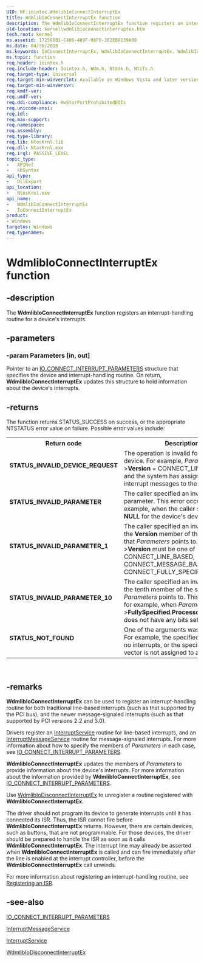 ```yaml
---
UID: NF:iointex.WdmlibIoConnectInterruptEx
title: WdmlibIoConnectInterruptEx function
description: The WdmlibIoConnectInterruptEx function registers an interrupt-handling routine for a device's interrupts.
old-location: kernel\wdmlibioconnectinterruptex.htm
tech.root: kernel
ms.assetid: 172598B1-C486-489F-98F0-382EB8139A08
ms.date: 04/30/2018
ms.keywords: IoConnectInterruptEx, WdmlibIoConnectInterruptEx, WdmlibIoConnectInterruptEx function [Kernel-Mode Driver Architecture], iointex/IoConnectInterruptEx, iointex/WdmlibIoConnectInterruptEx, kernel.wdmlibioconnectinterruptex
ms.topic: function
req.header: iointex.h
req.include-header: Iointex.h, Wdm.h, Ntddk.h, Ntifs.h
req.target-type: Universal
req.target-min-winverclnt: Available on Windows Vista and later versions of the Windows operating system. Drivers that must also work on Windows 2000, Windows XP, or Windows Server 2003 can instead link to Iointex.lib to use the routine.
req.target-min-winversvr: 
req.kmdf-ver: 
req.umdf-ver: 
req.ddi-compliance: HwStorPortProhibitedDDIs
req.unicode-ansi: 
req.idl: 
req.max-support: 
req.namespace: 
req.assembly: 
req.type-library: 
req.lib: NtosKrnl.lib
req.dll: NtosKrnl.exe
req.irql: PASSIVE_LEVEL
topic_type:
-	APIRef
-	kbSyntax
api_type:
-	DllExport
api_location:
-	NtosKrnl.exe
api_name:
-	WdmlibIoConnectInterruptEx
-	IoConnectInterruptEx
product:
- Windows
targetos: Windows
req.typenames: 
---
```


# WdmlibIoConnectInterruptEx function


## -description


The <b>WdmlibIoConnectInterruptEx</b> function registers an interrupt-handling routine for a device's interrupts.


## -parameters




### -param Parameters [in, out]

Pointer to an <a href="https://msdn.microsoft.com/library/windows/hardware/ff550541">IO_CONNECT_INTERRUPT_PARAMETERS</a> structure that specifies the device and interrupt-handling routine. On return,  <b>WdmlibIoConnectInterruptEx</b> updates this structure to hold information about the device's interrupts.


## -returns



The function returns STATUS_SUCCESS on success, or the appropriate NTSTATUS error value on failure. Possible error values include:

<table>
<tr>
<th>Return code</th>
<th>Description</th>
</tr>
<tr>
<td width="40%">
<dl>
<dt><b>STATUS_INVALID_DEVICE_REQUEST</b></dt>
</dl>
</td>
<td width="60%">
The operation is invalid for the specified device. For example, <i>Parameters</i>-&gt;<b>Version</b> = CONNECT_LINE_BASED, and the system has assigned multiple interrupt messages to the device.

</td>
</tr>
<tr>
<td width="40%">
<dl>
<dt><b>STATUS_INVALID_PARAMETER</b></dt>
</dl>
</td>
<td width="60%">
The caller specified an invalid parameter. This error occurs, for example, when the caller specified <b>NULL</b> for the device's device object.

</td>
</tr>
<tr>
<td width="40%">
<dl>
<dt><b>STATUS_INVALID_PARAMETER_1</b></dt>
</dl>
</td>
<td width="60%">
The caller specified an invalid value for the <b>Version</b> member of the structure that <i>Parameters</i> points to. <i>Parameters</i>-&gt;<b>Version</b> must be one of CONNECT_LINE_BASED, CONNECT_MESSAGE_BASED, or CONNECT_FULLY_SPECIFIED.

</td>
</tr>
<tr>
<td width="40%">
<dl>
<dt><b>STATUS_INVALID_PARAMETER_10</b></dt>
</dl>
</td>
<td width="60%">
The caller specified an invalid value for the tenth member of the structure that <i>Parameters</i> points to. This error occurs, for example, when <i>Parameters</i>-&gt;<b>FullySpecified.ProcessorEnableMask</b> does not have any bits set.

</td>
</tr>
<tr>
<td width="40%">
<dl>
<dt><b>STATUS_NOT_FOUND</b></dt>
</dl>
</td>
<td width="60%">
One of the arguments was not found. For example, the specified device has no interrupts, or the specified interrupt vector is not assigned to any device.

</td>
</tr>
</table>
 




## -remarks



<b>WdmlibIoConnectInterruptEx</b>
           can be used to register an interrupt-handling routine for both traditional line-based interrupts (such as that supported by the PCI bus), and the newer message-signaled interrupts (such as that supported by PCI versions 2.2 and 3.0). 

Drivers register an <a href="https://msdn.microsoft.com/library/windows/hardware/ff547958">InterruptService</a> routine for line-based interrupts, and an <a href="https://msdn.microsoft.com/library/windows/hardware/ff547940">InterruptMessageService</a> routine for message-signaled interrupts. For more information about how to specify the members of <i>Parameters</i> in each case, see <a href="https://msdn.microsoft.com/library/windows/hardware/ff550541">IO_CONNECT_INTERRUPT_PARAMETERS</a>.

<b>WdmlibIoConnectInterruptEx</b> updates the members of <i>Parameters</i> to provide information about the device's interrupts. For more information about the information provided by <b>WdmlibIoConnectInterruptEx</b>, see <a href="https://msdn.microsoft.com/library/windows/hardware/ff550541">IO_CONNECT_INTERRUPT_PARAMETERS</a>.

Use <a href="https://msdn.microsoft.com/B6F8663C-3A13-45DA-80FE-CC8B9194D083">WdmlibIoDisconnectInterruptEx</a> to unregister a routine registered with <b>WdmlibIoConnectInterruptEx</b>.

The driver should not program its device to generate interrupts until it has connected its ISR. Thus, the ISR cannot fire before <b>WdmlibIoConnectInterruptEx</b> returns. However, there are certain devices, such as buttons, that are not programmable. For those devices, the driver should be prepared to handle the ISR as soon as it calls <b>WdmlibIoConnectInterruptEx</b>. The interrupt line may already be asserted when <b>WdmlibIoConnectInterruptEx</b> is called and can fire immediately after the line is enabled at the interrupt controller, before the <b>WdmlibIoConnectInterruptEx</b> call unwinds. 

For more information about registering an interrupt-handling routine, see <a href="https://msdn.microsoft.com/library/windows/hardware/ff560865">Registering an ISR</a>.




## -see-also




<a href="https://msdn.microsoft.com/library/windows/hardware/ff550541">IO_CONNECT_INTERRUPT_PARAMETERS</a>



<a href="https://msdn.microsoft.com/library/windows/hardware/ff547940">InterruptMessageService</a>



<a href="https://msdn.microsoft.com/library/windows/hardware/ff547958">InterruptService</a>



<a href="https://msdn.microsoft.com/B6F8663C-3A13-45DA-80FE-CC8B9194D083">WdmlibIoDisconnectInterruptEx</a>
 

 

